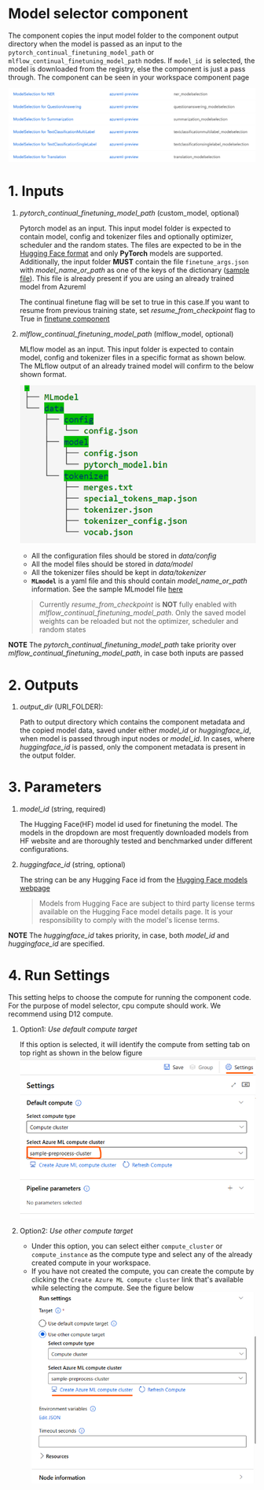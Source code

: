 # Model selector component
The component copies the input model folder to the component output directory when the model is passed as an input to the `pytorch_continual_finetuning_model_path` or `mlflow_continual_finetuning_model_path` nodes. If `model_id `is selected, the model is downloaded from the registry, else the component is just a pass through. The component can be seen in your workspace component page

![as shown in the figure](../images/model_selector_components.png)


# 1. Inputs
1. _pytorch_continual_finetuning_model_path_ (custom_model, optional)

    Pytorch model as an input. This input model folder is expected to contain model, config and tokenizer files and optionally optimizer, scheduler and the random states. The files are expected to be in the [Hugging Face format](https://huggingface.co/bert-base-uncased/tree/main) and only **PyTorch** models are supported. Additionally, the input folder **MUST** contain the file `finetune_args.json` with *model_name_or_path* as one of the keys of the dictionary ([sample file](../sample_files/finetune_args.json)). This file is already present if you are using an already trained model from Azureml

    The continual finetune flag will be set to true in this case.If you want to resume from previous training state, set *resume_from_checkpoint* flag to True in [finetune component](finetune_component.md/#36-continual-finetuning)

2. _mlflow_continual_finetuning_model_path_ (mlflow_model, optional)

    MLflow model as an input. This input folder is expected to contain model, config and tokenizer files in a specific format as shown below. The MLflow output of an already trained model will confirm to the below shown format.

    ![Mlflow Model Tree](../images/mlflow_model_tree.png)

    - All the configuration files should be stored in _data/config_
    - All the model files should be stored in _data/model_
    - All the tokenizer files should be kept in _data/tokenizer_
    - **`MLmodel`** is a yaml file and this should contain _model_name_or_path_ information. See the sample MLmodel file [here](../sample_files/MLmodel)

    > Currently _resume_from_checkpoint_ is **NOT** fully enabled with _mlflow_continual_finetuning_model_path_. Only the saved model weights can be reloaded but not the optimizer, scheduler and random states

**NOTE** The _pytorch_continual_finetuning_model_path_ take priority over _mlflow_continual_finetuning_model_path_, in case both inputs are passed


# 2. Outputs
1. _output_dir_ (URI_FOLDER):

    Path to output directory which contains the component metadata and the copied model data, saved under either _model_id_ or _huggingface_id_, when model is passed through input nodes or _model_id_. In cases, where _huggingface_id_ is passed, only the component metadata is present in the output folder.


# 3. Parameters
1. _model_id_ (string, required)

    The Hugging Face(HF) model id used for finetuning the model. The models in the dropdown are most frequently downloaded models from HF website and are thoroughly tested and benchmarked under different configurations.

2. _huggingface_id_ (string, optional)

    The string can be any Hugging Face id from the [Hugging Face models webpage](https://huggingface.co/models)
    
    > Models from Hugging Face are subject to third party license terms available on the Hugging Face model details page. It is your responsibility to comply with the model's license terms.

**NOTE** The _huggingface_id_ takes priority, in case, both _model_id_ and _huggingface_id_ are specified.

# 4. Run Settings

This setting helps to choose the compute for running the component code. For the purpose of model selector, cpu compute should work. We recommend using D12 compute.

1. Option1: *Use default compute target*

    If this option is selected, it will identify the compute from setting tab on top right as shown in the below figure
    ![default compute target](../images/default_compute_from_settings.png)

2. Option2: *Use other compute target*

    - Under this option, you can select either `compute_cluster` or `compute_instance` as the compute type and select any of the already created compute in your workspace.
    - If you have not created the compute, you can create the compute by clicking the `Create Azure ML compute cluster` link that's available while selecting the compute. See the figure below
    ![other compute target](../images/other_compute_target.png)
